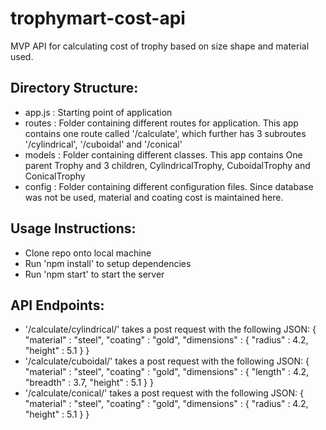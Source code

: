 # trophymart-cost-api

MVP API for calculating cost of trophy based on size shape and material used.

## Directory Structure:
- app.js : Starting point of application
- routes : Folder containing different routes for application. This app contains one route called '/calculate', which further has 3 subroutes '/cylindrical', '/cuboidal' and '/conical'
- models : Folder containing different classes. This app contains One parent Trophy and 3 children, CylindricalTrophy, CuboidalTrophy and ConicalTrophy
- config : Folder containing different configuration files. Since database was not be used, material and coating cost is maintained here.

## Usage Instructions:
- Clone repo onto local machine
- Run 'npm install' to setup dependencies
- Run 'npm start' to start the server 


## API Endpoints:
- '/calculate/cylindrical/' takes a post request with the following JSON:
{
    "material" : "steel",
    "coating" : "gold",
    "dimensions" : {
        "radius" : 4.2,
        "height" : 5.1
    }
}
- '/calculate/cuboidal/' takes a post request with the following JSON:
{
    "material" : "steel",
    "coating" : "gold",
    "dimensions" : {
        "length" : 4.2,
        "breadth" : 3.7,
        "height" : 5.1
    }
}
-  '/calculate/conical/' takes a post request with the following JSON:
{
    "material" : "steel",
    "coating" : "gold",
    "dimensions" : {
        "radius" : 4.2,
        "height" : 5.1
    }
}